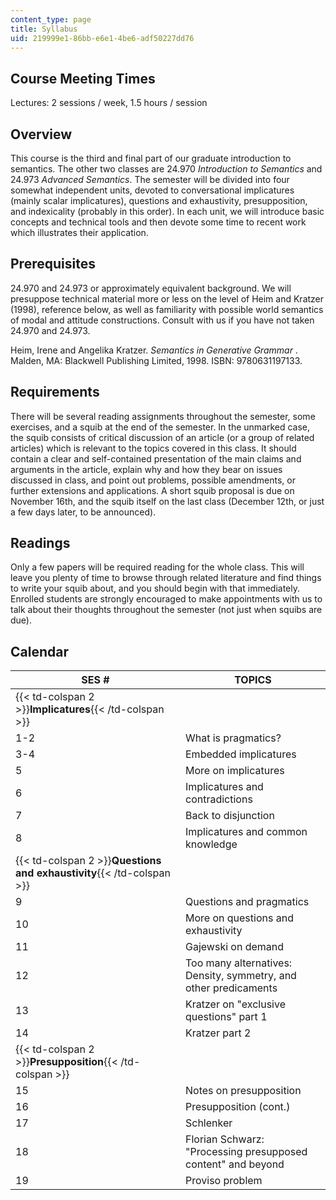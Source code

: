 ```yaml
---
content_type: page
title: Syllabus
uid: 219999e1-86bb-e6e1-4be6-adf50227dd76
---
```


Course Meeting Times
--------------------

Lectures: 2 sessions / week, 1.5 hours / session

Overview
--------

This course is the third and final part of our graduate introduction to semantics. The other two classes are 24.970 _Introduction to Semantics_ and 24.973 _Advanced Semantics_. The semester will be divided into four somewhat independent units, devoted to conversational implicatures (mainly scalar implicatures), questions and exhaustivity, presupposition, and indexicality (probably in this order). In each unit, we will introduce basic concepts and technical tools and then devote some time to recent work which illustrates their application.

Prerequisites
-------------

24.970 and 24.973 or approximately equivalent background. We will presuppose technical material more or less on the level of Heim and Kratzer (1998), reference below, as well as familiarity with possible world semantics of modal and attitude constructions. Consult with us if you have not taken 24.970 and 24.973.

Heim, Irene and Angelika Kratzer. _Semantics in Generative Grammar_ . Malden, MA: Blackwell Publishing Limited, 1998. ISBN: 9780631197133.

Requirements
------------

There will be several reading assignments throughout the semester, some exercises, and a squib at the end of the semester. In the unmarked case, the squib consists of critical discussion of an article (or a group of related articles) which is relevant to the topics covered in this class. It should contain a clear and self-contained presentation of the main claims and arguments in the article, explain why and how they bear on issues discussed in class, and point out problems, possible amendments, or further extensions and applications. A short squib proposal is due on November 16th, and the squib itself on the last class (December 12th, or just a few days later, to be announced).

Readings
--------

Only a few papers will be required reading for the whole class. This will leave you plenty of time to browse through related literature and find things to write your squib about, and you should begin with that immediately. Enrolled students are strongly encouraged to make appointments with us to talk about their thoughts throughout the semester (not just when squibs are due).

Calendar
--------

| SES # | TOPICS |
| --- | --- |
| {{< td-colspan 2 >}}**Implicatures**{{< /td-colspan >}} ||
| 1-2 | What is pragmatics? |
| 3-4 | Embedded implicatures |
| 5 | More on implicatures |
| 6 | Implicatures and contradictions |
| 7 | Back to disjunction |
| 8 | Implicatures and common knowledge |
| {{< td-colspan 2 >}}**Questions and exhaustivity**{{< /td-colspan >}} ||
| 9 | Questions and pragmatics |
| 10 | More on questions and exhaustivity |
| 11 | Gajewski on demand |
| 12 | Too many alternatives: Density, symmetry, and other predicaments |
| 13 | Kratzer on "exclusive questions" part 1 |
| 14 | Kratzer part 2 |
| {{< td-colspan 2 >}}**Presupposition**{{< /td-colspan >}} ||
| 15 | Notes on presupposition |
| 16 | Presupposition (cont.) |
| 17 | Schlenker |
| 18 | Florian Schwarz: "Processing presupposed content" and beyond |
| 19 | Proviso problem